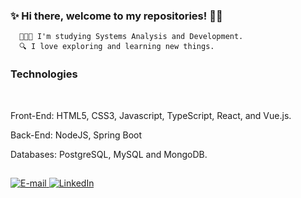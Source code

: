   ### ✨ Hi there, welcome to my repositories! 🧚‍♀️
  
      👩🏼‍💻 I'm studying Systems Analysis and Development.
      🔍 I love exploring and learning new things.
      
  ### Technologies
  </br>
 <div>
  <p>Front-End: HTML5, CSS3, Javascript, TypeScript, React, and Vue.js.</p>
  <p>Back-End:  NodeJS,  Spring Boot </p>
  <p>Databases:  PostgreSQL, MySQL and MongoDB. </p>
</div>

 ##
 
<div>
<a href="mailto:jubassul@gmail.com"><img alt="E-mail" src="https://img.shields.io/badge/Gmail-D14836?style=for-the-badge&logo=gmail&logoColor=white"/>
</a>
<a href="https://www.linkedin.com/in/j%C3%BAlia-bassul-5833981a6/" target="_blank">
<img alt="LinkedIn" src="https://img.shields.io/badge/LinkedIn-0077B5?style=for-the-badge&logo=linkedin&logoColor=white"/>
</a>
</div>
